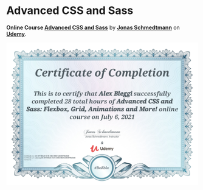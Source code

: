 # Advanced CSS and Sass

**Online Course [Advanced CSS and Sass](https://www.udemy.com/course/advanced-css-and-sass/)** by **[Jonas Schmedtmann](https://www.udemy.com/user/jonasschmedtmann/)** on **[Udemy](https://www.udemy.com/)**.

<img src="UC-5f1180c8-1b18-4582-982f-b854979b3fd8.jpg" alt="Advanced CSS and Sass Course Certificate">
